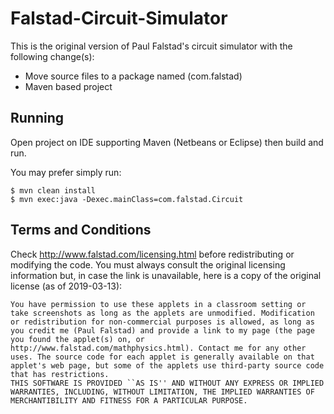 Falstad-Circuit-Simulator
=================

This is the original version of Paul Falstad's circuit simulator with the following change(s):

* Move source files to a package named (com.falstad)
* Maven based project

Running
-------

Open project on IDE supporting Maven (Netbeans or Eclipse) then build and run.

You may prefer simply run:
    
    $ mvn clean install
    $ mvn exec:java -Dexec.mainClass=com.falstad.Circuit

Terms and Conditions
--------------------

Check <http://www.falstad.com/licensing.html> before redistributing or modifying the code. You must always consult the original licensing information but, in case the link is unavailable, here is a copy of the original license (as of 2019-03-13):

    You have permission to use these applets in a classroom setting or take screenshots as long as the applets are unmodified. Modification or redistribution for non-commercial purposes is allowed, as long as you credit me (Paul Falstad) and provide a link to my page (the page you found the applet(s) on, or http://www.falstad.com/mathphysics.html). Contact me for any other uses. The source code for each applet is generally available on that applet's web page, but some of the applets use third-party source code that has restrictions.
    THIS SOFTWARE IS PROVIDED ``AS IS'' AND WITHOUT ANY EXPRESS OR IMPLIED WARRANTIES, INCLUDING, WITHOUT LIMITATION, THE IMPLIED WARRANTIES OF MERCHANTIBILITY AND FITNESS FOR A PARTICULAR PURPOSE.

